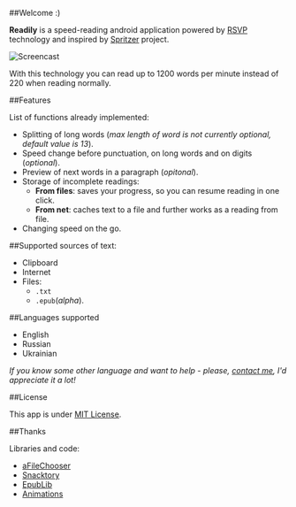 ##Welcome :)

**Readily** is a speed-reading android application powered by [RSVP] technology and inspired by [Spritzer] project.

![Screencast](http://i61.tinypic.com/2la7xc1.gif)

With this technology you can read up to 1200 words per minute instead of 220 when reading normally. 

##Features

List of functions already implemented:

* Splitting of long words (*max length of word is not currently optional, default value is 13*).
* Speed change before punctuation, on long words and on digits (*optional*).
* Preview of next words in a paragraph (*opitonal*).
* Storage of incomplete readings: 
  * **From files**: saves your progress, so you can resume reading in one click.
  * **From net**: caches text to a file and further works as a reading from file.
* Changing speed on the go.

##Supported sources of text:

* Clipboard
* Internet
* Files: 
  * `.txt`
  * `.epub`(*alpha*).

##Languages supported

* English
* Russian
* Ukrainian

*If you know some other language and want to help - please, [contact me], I'd appreciate it a lot!*

##License

This app is under [MIT License].

##Thanks

Libraries and code:

* [aFileChooser](https://github.com/iPaulPro/aFileChooser)
* [Snacktory](https://github.com/karussell/snacktory)
* [EpubLib](http://www.siegmann.nl/epublib)
* [Animations](https://github.com/daimajia/AndroidViewAnimations)


[RSVP]:http://en.wikipedia.org/wiki/Rapid_Serial_Visual_Presentation "Rapid Serial Visual Representation"
[Spritzer]:http://www.spritzinc.com
[contact me]:mailto:syniuhin@gmail.com
[MIT License]:https://raw.githubusercontent.com/infm/Readily/master/LICENSE.txt

